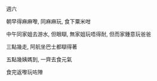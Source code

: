 週六

朝早得麻麻嚟, 同麻麻玩, 食下粟米咁

中午同家姐去游水, 但眼瞓, 無家姐玩唔得耐, 但而家鍾意玩爸爸

三點幾走, 阿航坐巴士都瞓得著

五點幾姨媽到, 一齊去食元氣

食完返嚟玩咗陣
